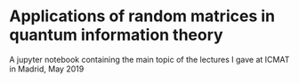 # Applications of random matrices in quantum information theory

A jupyter notebook containing the main topic of the lectures I gave at ICMAT in Madrid, May 2019
